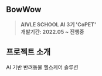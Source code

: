 ## BowWow
> **AIVLE SCHOOL AI 3기 'CoPET'** <br/> **개발기간: 2022.05 ~ 진행중**

## 프로젝트 소개
AI 기반 반려동물 헬스케어 솔루션
